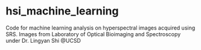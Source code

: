 # hsi_machine_learning
Code for machine learning analysis on hyperspectral images acquired using SRS. Images from Laboratory of Optical Bioimaging and Spectroscopy under Dr. Lingyan Shi @UCSD
